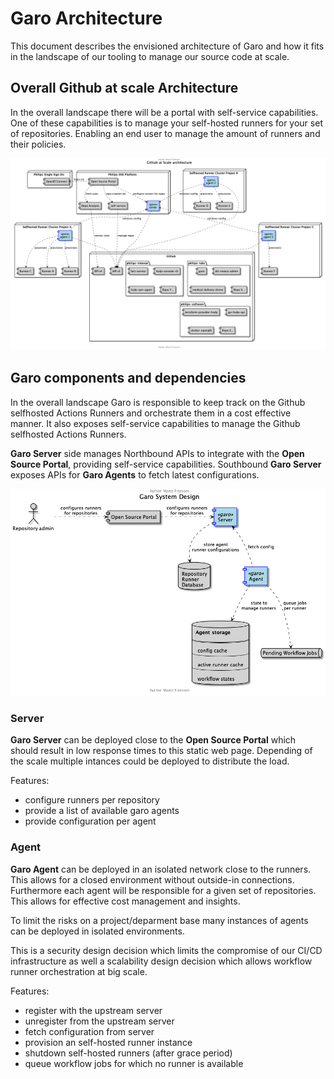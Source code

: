 # Garo Architecture

This document describes the envisioned architecture of Garo and how it fits in the landscape of our tooling to manage our source code at scale.

## Overall Github at scale Architecture

In the overall landscape there will be a portal with self-service capabilities. One of these capabilities is to manage your self-hosted runners for your set of repositories. Enabling an end user to manage the amount of runners and their policies.

[![Components Overview](diagrams/components-overview.png)][ComponentsOverviewSVG]

## Garo components and dependencies

In the overall landscape Garo is responsible to keep track on the Github selfhosted Actions Runners and orchestrate them in a cost effective manner. It also exposes self-service capabilities to manage the Github selfhosted Actions Runners.

**Garo Server** side manages Northbound APIs to integrate with the **Open Source Portal**, providing self-service capabilities. Southbound **Garo Server** exposes APIs for **Garo Agents** to fetch latest configurations.

[![Garo Architecture](diagrams/garo-architecture.png)][GaroArchitectureSVG]

### Server

**Garo Server** can be deployed close to the **Open Source Portal** which should result in low response times to this static web page. Depending of the scale multiple intances could be deployed to distribute the load.

Features:

- configure runners per repository
- provide a list of available garo agents
- provide configuration per agent

### Agent

**Garo Agent** can be deployed in an isolated network close to the runners. This allows for a closed environment without outside-in connections. Furthermore each agent will be responsible for a given set of repositories. This allows for effective cost management and insights.

To limit the risks on a project/deparment base many instances of agents can be deployed in isolated environments.

This is a security design decision which limits the compromise of our CI/CD infrastructure as well a scalability design decision which allows workflow runner orchestration at big scale.

Features:

- register with the upstream server
- unregister from the upstream server
- fetch configuration from server
- provision an self-hosted runner instance
- shutdown self-hosted runners (after grace period)
- queue workflow jobs for which no runner is available

[ComponentsOverviewSVG]: diagrams/components-overview.svg "Open Components Overview as SVG"
[GaroArchitectureSVG]: diagrams/garo-architecture.svg "Open Garo Architecture as SVG"
